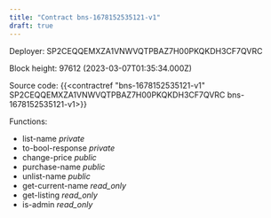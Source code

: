 ```yaml
---
title: "Contract bns-1678152535121-v1"
draft: true
---
```

Deployer: SP2CEQQEMXZA1VNWVQTPBAZ7H00PKQKDH3CF7QVRC


 



Block height: 97612 (2023-03-07T01:35:34.000Z)

Source code: {{<contractref "bns-1678152535121-v1" SP2CEQQEMXZA1VNWVQTPBAZ7H00PKQKDH3CF7QVRC bns-1678152535121-v1>}}

Functions:

* list-name _private_
* to-bool-response _private_
* change-price _public_
* purchase-name _public_
* unlist-name _public_
* get-current-name _read_only_
* get-listing _read_only_
* is-admin _read_only_
